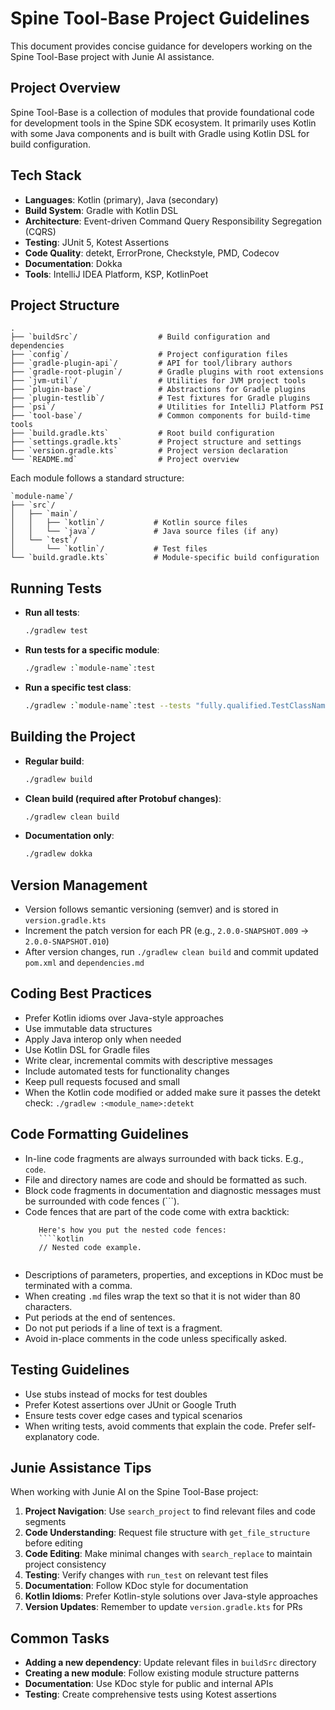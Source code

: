 # Spine Tool-Base Project Guidelines

This document provides concise guidance for developers working on the Spine Tool-Base project
with Junie AI assistance.

## Project Overview

Spine Tool-Base is a collection of modules that provide foundational code for development tools
in the Spine SDK ecosystem. It primarily uses Kotlin with some Java components and is
built with Gradle using Kotlin DSL for build configuration.

## Tech Stack

- **Languages**: Kotlin (primary), Java (secondary)
- **Build System**: Gradle with Kotlin DSL
- **Architecture**: Event-driven Command Query Responsibility Segregation (CQRS)
- **Testing**: JUnit 5, Kotest Assertions
- **Code Quality**: detekt, ErrorProne, Checkstyle, PMD, Codecov
- **Documentation**: Dokka
- **Tools**: IntelliJ IDEA Platform, KSP, KotlinPoet

## Project Structure

```
.
├── `buildSrc`/                  # Build configuration and dependencies
├── `config`/                    # Project configuration files
├── `gradle-plugin-api`/         # API for tool/library authors
├── `gradle-root-plugin`/        # Gradle plugins with root extensions
├── `jvm-util`/                  # Utilities for JVM project tools
├── `plugin-base`/               # Abstractions for Gradle plugins
├── `plugin-testlib`/            # Test fixtures for Gradle plugins
├── `psi`/                       # Utilities for IntelliJ Platform PSI
├── `tool-base`/                 # Common components for build-time tools
├── `build.gradle.kts`           # Root build configuration
├── `settings.gradle.kts`        # Project structure and settings
├── `version.gradle.kts`         # Project version declaration
└── `README.md`                  # Project overview
```

Each module follows a standard structure:
```
`module-name`/
├── `src`/
│   ├── `main`/
│   │   ├── `kotlin`/           # Kotlin source files
│   │   └── `java`/             # Java source files (if any)
│   └── `test`/
│       └── `kotlin`/           # Test files
└── `build.gradle.kts`          # Module-specific build configuration
```

## Running Tests

- **Run all tests**:
  ```bash
  ./gradlew test
  ```

- **Run tests for a specific module**:
  ```bash
  ./gradlew :`module-name`:test
  ```

- **Run a specific test class**:
  ```bash
  ./gradlew :`module-name`:test --tests "fully.qualified.TestClassName"
  ```

## Building the Project

- **Regular build**:
  ```bash
  ./gradlew build
  ```

- **Clean build (required after Protobuf changes)**:
  ```bash
  ./gradlew clean build
  ```

- **Documentation only**:
  ```bash
  ./gradlew dokka
  ```

## Version Management

- Version follows semantic versioning (semver) and is stored in `version.gradle.kts`
- Increment the patch version for each PR (e.g., `2.0.0-SNAPSHOT.009` → `2.0.0-SNAPSHOT.010`)
- After version changes, run `./gradlew clean build` and commit updated `pom.xml` and
  `dependencies.md`

## Coding Best Practices

- Prefer Kotlin idioms over Java-style approaches
- Use immutable data structures
- Apply Java interop only when needed
- Use Kotlin DSL for Gradle files
- Write clear, incremental commits with descriptive messages
- Include automated tests for functionality changes
- Keep pull requests focused and small
- When the Kotlin code modified or added make sure it passes the detekt check:
  `./gradlew :<module_name>:detekt`

## Code Formatting Guidelines
- In-line code fragments are always surrounded with back ticks. E.g., `code`.
- File and directory names are code and should be formatted as such.
- Block code fragments in documentation and diagnostic messages must be surrounded
  with code fences (```).
- Code fences that are part of the code come with extra backtick:
  ```text
     Here's how you put the nested code fences:
     ````kotlin
     // Nested code example.
     ````
  ```
- Descriptions of parameters, properties, and exceptions in KDoc must be terminated with a comma.
- When creating `.md` files wrap the text so that it is not wider than 80 characters.
- Put periods at the end of sentences.
- Do not put periods if a line of text is a fragment.
- Avoid in-place comments in the code unless specifically asked.

## Testing Guidelines

- Use stubs instead of mocks for test doubles
- Prefer Kotest assertions over JUnit or Google Truth
- Ensure tests cover edge cases and typical scenarios
- When writing tests, avoid comments that explain the code. Prefer self-explanatory code.

## Junie Assistance Tips

When working with Junie AI on the Spine Tool-Base project:

1. **Project Navigation**: Use `search_project` to find relevant files and code segments
2. **Code Understanding**: Request file structure with `get_file_structure` before editing
3. **Code Editing**: Make minimal changes with `search_replace` to maintain project consistency
4. **Testing**: Verify changes with `run_test` on relevant test files
5. **Documentation**: Follow KDoc style for documentation
6. **Kotlin Idioms**: Prefer Kotlin-style solutions over Java-style approaches
7. **Version Updates**: Remember to update `version.gradle.kts` for PRs

## Common Tasks

- **Adding a new dependency**: Update relevant files in `buildSrc` directory
- **Creating a new module**: Follow existing module structure patterns
- **Documentation**: Use KDoc style for public and internal APIs
- **Testing**: Create comprehensive tests using Kotest assertions
